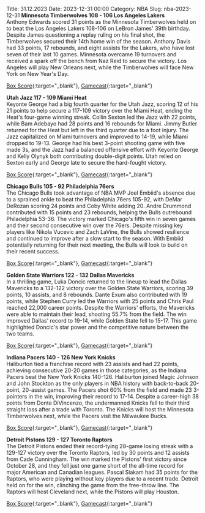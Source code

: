 Title: 31.12.2023
Date: 2023-12-31 00:00
Category: NBA 
Slug: nba-2023-12-31 
**Minnesota Timberwolves 108 - 106 Los Angeles Lakers**  
Anthony Edwards scored 31 points as the Minnesota Timberwolves held on to beat the Los Angeles Lakers 108-106 on LeBron James' 39th birthday. Despite James questioning a replay ruling on his final shot, the Timberwolves secured their 14th home win of the season. Anthony Davis had 33 points, 17 rebounds, and eight assists for the Lakers, who have lost seven of their last 10 games. Minnesota overcame 19 turnovers and received a spark off the bench from Naz Reid to secure the victory. Los Angeles will play New Orleans next, while the Timberwolves will face New York on New Year's Day. 

[Box Score](https://www.nba.com/game/lal-vs-min-0022300443/box-score){:target="_blank"}, [Gamecast](https://www.nba.com/game/lal-vs-min-0022300443){:target="_blank"}<br>

**Utah Jazz 117 - 109 Miami Heat**  
Keyonte George had a big fourth quarter for the Utah Jazz, scoring 12 of his 21 points to help secure a 117-109 victory over the Miami Heat, ending the Heat's four-game winning streak. Collin Sexton led the Jazz with 22 points, while Bam Adebayo had 28 points and 16 rebounds for Miami. Jimmy Butler returned for the Heat but left in the third quarter due to a foot injury. The Jazz capitalized on Miami turnovers and improved to 14-19, while Miami dropped to 19-13. George had his best 3-point shooting game with five made 3s, and the Jazz had a balanced offensive effort with Keyonte George and Kelly Olynyk both contributing double-digit points. Utah relied on Sexton early and George late to secure the hard-fought victory. 

[Box Score](https://www.nba.com/game/mia-vs-uta-0022300439/box-score){:target="_blank"}, [Gamecast](https://www.nba.com/game/mia-vs-uta-0022300439){:target="_blank"}<br>

**Chicago Bulls 105 - 92 Philadelphia 76ers**  
The Chicago Bulls took advantage of NBA MVP Joel Embiid's absence due to a sprained ankle to beat the Philadelphia 76ers 105-92, with DeMar DeRozan scoring 24 points and Coby White adding 20. Andre Drummond contributed with 15 points and 23 rebounds, helping the Bulls outrebound Philadelphia 53-36. The victory marked Chicago's fifth win in seven games and their second consecutive win over the 76ers. Despite missing key players like Nikola Vucevic and Zach LaVine, the Bulls showed resilience and continued to improve after a slow start to the season. With Embiid potentially returning for their next meeting, the Bulls will look to build on their recent success. 

[Box Score](https://www.nba.com/game/phi-vs-chi-0022300442/box-score){:target="_blank"}, [Gamecast](https://www.nba.com/game/phi-vs-chi-0022300442){:target="_blank"}<br>

**Golden State Warriors 122 - 132 Dallas Mavericks**  
In a thrilling game, Luka Doncic returned to the lineup to lead the Dallas Mavericks to a 132-122 victory over the Golden State Warriors, scoring 39 points, 10 assists, and 8 rebounds. Dante Exum also contributed with 19 points, while Stephen Curry led the Warriors with 25 points and Chris Paul reached 22,000 career points. Despite the Warriors' efforts, the Mavericks were able to maintain their lead, shooting 55.7% from the field. The win improved Dallas' record to 19-14, while Golden State fell to 15-17. This game highlighted Doncic's star power and the competitive nature between the two teams. 

[Box Score](https://www.nba.com/game/dal-vs-gsw-0022300444/box-score){:target="_blank"}, [Gamecast](https://www.nba.com/game/dal-vs-gsw-0022300444){:target="_blank"}<br>

**Indiana Pacers 140 - 126 New York Knicks**  
Haliburton tied a franchise record with 23 assists and had 22 points, achieving consecutive 20-20 games in those categories, as the Indiana Pacers beat the New York Knicks 140-126. Haliburton joined Magic Johnson and John Stockton as the only players in NBA history with back-to-back 20-point, 20-assist games. The Pacers shot 60% from the field and made 23 3-pointers in the win, improving their record to 17-14. Despite a career-high 38 points from Donte DiVincenzo, the undermanned Knicks fell to their third straight loss after a trade with Toronto. The Knicks will host the Minnesota Timberwolves next, while the Pacers visit the Milwaukee Bucks. 

[Box Score](https://www.nba.com/game/nyk-vs-ind-0022300441/box-score){:target="_blank"}, [Gamecast](https://www.nba.com/game/nyk-vs-ind-0022300441){:target="_blank"}<br>

**Detroit Pistons 129 - 127 Toronto Raptors**  
The Detroit Pistons ended their record-tying 28-game losing streak with a 129-127 victory over the Toronto Raptors, led by 30 points and 12 assists from Cade Cunningham. The win marked the Pistons' first victory since October 28, and they fell just one game short of the all-time record for major American and Canadian leagues. Pascal Siakam had 35 points for the Raptors, who were playing without key players due to a recent trade. Detroit held on for the win, clinching the game from the free-throw line. The Raptors will host Cleveland next, while the Pistons will play Houston. 

[Box Score](https://www.nba.com/game/tor-vs-det-0022300440/box-score){:target="_blank"}, [Gamecast](https://www.nba.com/game/tor-vs-det-0022300440){:target="_blank"}<br>


